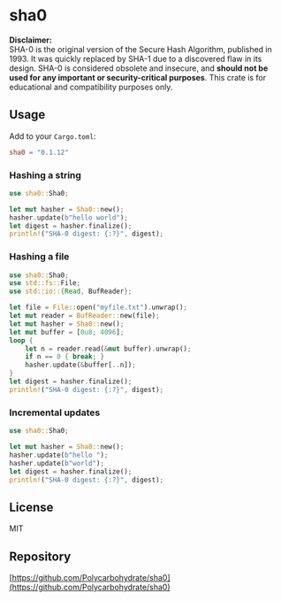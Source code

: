 # sha0

**Disclaimer:**  
SHA-0 is the original version of the Secure Hash Algorithm, published in 1993. It was quickly replaced by SHA-1 due to a discovered flaw in its design. SHA-0 is considered obsolete and insecure, and **should not be used for any important or security-critical purposes**. This crate is for educational and compatibility purposes only.

## Usage

Add to your `Cargo.toml`:

```toml
sha0 = "0.1.12"
```

### Hashing a string

```rust
use sha0::Sha0;

let mut hasher = Sha0::new();
hasher.update(b"hello world");
let digest = hasher.finalize();
println!("SHA-0 digest: {:?}", digest);
```

### Hashing a file

```rust
use sha0::Sha0;
use std::fs::File;
use std::io::{Read, BufReader};

let file = File::open("myfile.txt").unwrap();
let mut reader = BufReader::new(file);
let mut hasher = Sha0::new();
let mut buffer = [0u8; 4096];
loop {
    let n = reader.read(&mut buffer).unwrap();
    if n == 0 { break; }
    hasher.update(&buffer[..n]);
}
let digest = hasher.finalize();
println!("SHA-0 digest: {:?}", digest);
```

### Incremental updates

```rust
use sha0::Sha0;

let mut hasher = Sha0::new();
hasher.update(b"hello ");
hasher.update(b"world");
let digest = hasher.finalize();
println!("SHA-0 digest: {:?}", digest);
```

## License

MIT

## Repository

[https://github.com/Polycarbohydrate/sha0](https://github.com/Polycarbohydrate/sha0)

